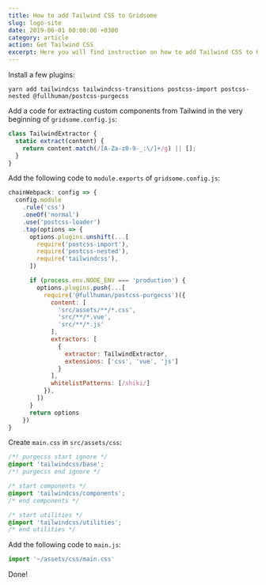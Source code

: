 ```yaml
---
title: How to add Tailwind CSS to Gridsome
slug: logo-site
date: 2019-06-01 00:00:00 +0300
category: article
action: Get Tailwind CSS
excerpt: Here you will find instruction on how to add Tailwind CSS to Gridsome.
---
```


Install a few plugins:

```shell
yarn add tailwindcss tailwindcss-transitions postcss-import postcss-nested @fullhuman/postcss-purgecss
```

Add a code for extracting custom components from Tailwind in the very beginning of `gridsome.config.js`:

```js
class TailwindExtractor {
  static extract(content) {
    return content.match(/[A-Za-z0-9-_:\/]+/g) || [];
  }
}
```

Add the following code to `module.exports` of `gridsome.config.js`:

```js
chainWebpack: config => {
  config.module
    .rule('css')
    .oneOf('normal')
    .use('postcss-loader')
    .tap(options => {
      options.plugins.unshift(...[
        require('postcss-import'),
        require('postcss-nested'),
        require('tailwindcss'),
      ])

      if (process.env.NODE_ENV === 'production') {
        options.plugins.push(...[
          require('@fullhuman/postcss-purgecss')({
            content: [
              'src/assets/**/*.css',
              'src/**/*.vue',
              'src/**/*.js'
            ],
            extractors: [
              {
                extractor: TailwindExtractor,
                extensions: ['css', 'vue', 'js']
              }
            ],
            whitelistPatterns: [/shiki/]
          }),
        ])
      }
      return options
    })
}
```

Create `main.css` in `src/assets/css`:

```css
/*! purgecss start ignore */
@import 'tailwindcss/base';
/*! purgecss end ignore */

/* start components */
@import 'tailwindcss/components';
/* end components */

/* start utilities */
@import 'tailwindcss/utilities';
/* end utilities */
```

Add the following code to `main.js`:
```js
import '~/assets/css/main.css'
```

Done!
